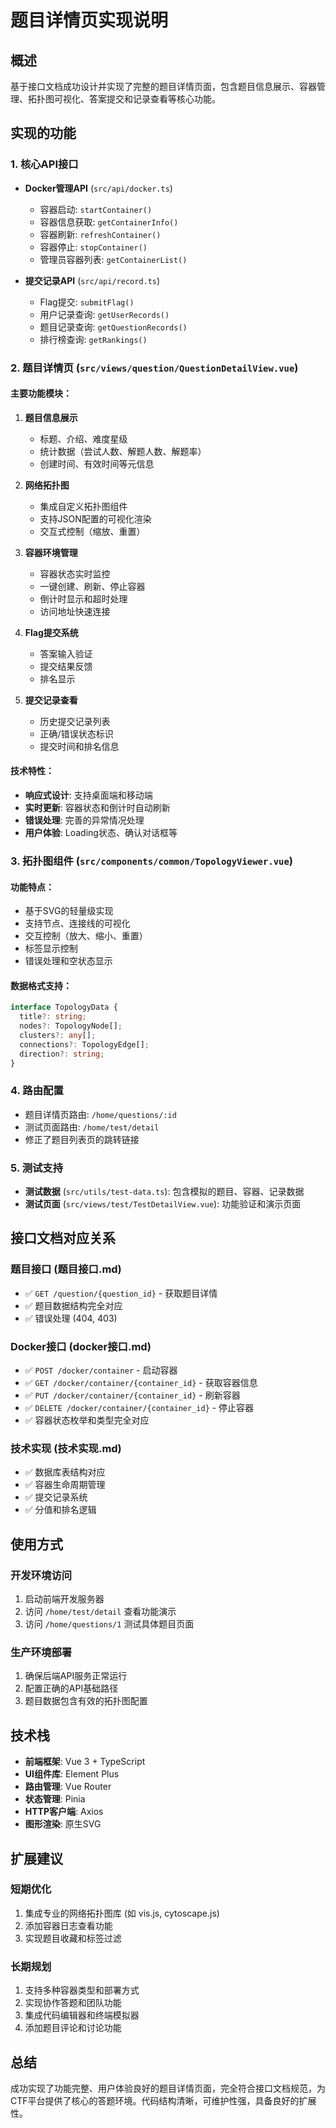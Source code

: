 # 题目详情页实现说明

## 概述
基于接口文档成功设计并实现了完整的题目详情页面，包含题目信息展示、容器管理、拓扑图可视化、答案提交和记录查看等核心功能。

## 实现的功能

### 1. 核心API接口
- **Docker管理API** (`src/api/docker.ts`)
  - 容器启动: `startContainer()`
  - 容器信息获取: `getContainerInfo()`
  - 容器刷新: `refreshContainer()`
  - 容器停止: `stopContainer()`
  - 管理员容器列表: `getContainerList()`

- **提交记录API** (`src/api/record.ts`)
  - Flag提交: `submitFlag()`
  - 用户记录查询: `getUserRecords()`
  - 题目记录查询: `getQuestionRecords()`
  - 排行榜查询: `getRankings()`

### 2. 题目详情页 (`src/views/question/QuestionDetailView.vue`)

#### 主要功能模块：
1. **题目信息展示**
   - 标题、介绍、难度星级
   - 统计数据（尝试人数、解题人数、解题率）
   - 创建时间、有效时间等元信息

2. **网络拓扑图**
   - 集成自定义拓扑图组件
   - 支持JSON配置的可视化渲染
   - 交互式控制（缩放、重置）

3. **容器环境管理**
   - 容器状态实时监控
   - 一键创建、刷新、停止容器
   - 倒计时显示和超时处理
   - 访问地址快速连接

4. **Flag提交系统**
   - 答案输入验证
   - 提交结果反馈
   - 排名显示

5. **提交记录查看**
   - 历史提交记录列表
   - 正确/错误状态标识
   - 提交时间和排名信息

#### 技术特性：
- **响应式设计**: 支持桌面端和移动端
- **实时更新**: 容器状态和倒计时自动刷新
- **错误处理**: 完善的异常情况处理
- **用户体验**: Loading状态、确认对话框等

### 3. 拓扑图组件 (`src/components/common/TopologyViewer.vue`)

#### 功能特点：
- 基于SVG的轻量级实现
- 支持节点、连接线的可视化
- 交互控制（放大、缩小、重置）
- 标签显示控制
- 错误处理和空状态显示

#### 数据格式支持：
```typescript
interface TopologyData {
  title?: string;
  nodes?: TopologyNode[];
  clusters?: any[];
  connections?: TopologyEdge[];
  direction?: string;
}
```

### 4. 路由配置
- 题目详情页路由: `/home/questions/:id`
- 测试页面路由: `/home/test/detail`
- 修正了题目列表页的跳转链接

### 5. 测试支持
- **测试数据** (`src/utils/test-data.ts`): 包含模拟的题目、容器、记录数据
- **测试页面** (`src/views/test/TestDetailView.vue`): 功能验证和演示页面

## 接口文档对应关系

### 题目接口 (题目接口.md)
- ✅ `GET /question/{question_id}` - 获取题目详情
- ✅ 题目数据结构完全对应
- ✅ 错误处理 (404, 403)

### Docker接口 (docker接口.md)
- ✅ `POST /docker/container` - 启动容器
- ✅ `GET /docker/container/{container_id}` - 获取容器信息
- ✅ `PUT /docker/container/{container_id}` - 刷新容器
- ✅ `DELETE /docker/container/{container_id}` - 停止容器
- ✅ 容器状态枚举和类型完全对应

### 技术实现 (技术实现.md)
- ✅ 数据库表结构对应
- ✅ 容器生命周期管理
- ✅ 提交记录系统
- ✅ 分值和排名逻辑

## 使用方式

### 开发环境访问
1. 启动前端开发服务器
2. 访问 `/home/test/detail` 查看功能演示
3. 访问 `/home/questions/1` 测试具体题目页面

### 生产环境部署
1. 确保后端API服务正常运行
2. 配置正确的API基础路径
3. 题目数据包含有效的拓扑图配置

## 技术栈
- **前端框架**: Vue 3 + TypeScript
- **UI组件库**: Element Plus
- **路由管理**: Vue Router
- **状态管理**: Pinia
- **HTTP客户端**: Axios
- **图形渲染**: 原生SVG

## 扩展建议

### 短期优化
1. 集成专业的网络拓扑图库 (如 vis.js, cytoscape.js)
2. 添加容器日志查看功能
3. 实现题目收藏和标签过滤

### 长期规划
1. 支持多种容器类型和部署方式
2. 实现协作答题和团队功能
3. 集成代码编辑器和终端模拟器
4. 添加题目评论和讨论功能

## 总结
成功实现了功能完整、用户体验良好的题目详情页面，完全符合接口文档规范，为CTF平台提供了核心的答题环境。代码结构清晰，可维护性强，具备良好的扩展性。